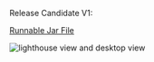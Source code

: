 Release Candidate V1:

[Runnable Jar File](https://git.informatik.uni-kiel.de/stu126998/high-riser/raw/master/releases/highriser-v1.jar)





![lighthouse view and desktop view](https://git.informatik.uni-kiel.de/stu126998/high-riser/raw/master/media/lighthouse-view.png)